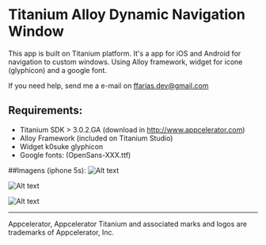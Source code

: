 # Titanium Alloy Dynamic Navigation Window

This app is built on Titanium platform. It's a app for iOS and Android for navigation to custom windows. Using Alloy framework, widget for icone (glyphicon) and a google font.

If you need help, send me a e-mail on ffarias.dev@gmail.com

## Requirements:
  - Titanium SDK > 3.0.2.GA (download in http://www.appcelerator.com)
  - Alloy Framework (included on Titanium Studio)
  - Widget k0suke glyphicon
  - Google fonts: (OpenSans-XXX.ttf)
  
##Imagens (iphone 5s):
![Alt text](http://dev.fetmobile.net/alloy-dynamic-navigation-window/iOS%20Simulator%20Screen%20Shot%2021.01.2015%2012.55.42.png "alloy-dynamic-navigation-window")

![Alt text](http://dev.fetmobile.net/alloy-dynamic-navigation-window/iOS%20Simulator%20Screen%20Shot%2021.01.2015%2012.55.46.png "alloy-dynamic-navigation-window")

![Alt text](http://dev.fetmobile.net/alloy-dynamic-navigation-window/iOS%20Simulator%20Screen%20Shot%2021.01.2015%2012.55.50.png "alloy-dynamic-navigation-window")

----------------------------------
Appcelerator, Appcelerator Titanium and associated marks and logos are 
trademarks of Appcelerator, Inc.

